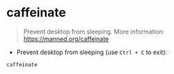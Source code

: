 # caffeinate

> Prevent desktop from sleeping.
> More information: <https://manned.org/caffeinate>

- Prevent desktop from sleeping (use `Ctrl + C` to exit):

`caffeinate`
